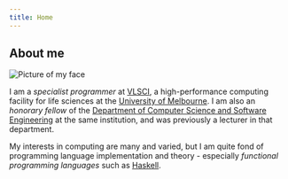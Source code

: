 ```yaml
---
title: Home
---
```


## About me

![]($root/images/bernie.bw.face.jpg "Picture of my face")

I am a *specialist programmer* at [VLSCI](http://www.vlsci.unimelb.edu.au/), a high-performance computing facility for life sciences at the [University of Melbourne](http://www.unimelb.edu.au/). I am also an *honorary fellow* of the [Department of Computer Science and Software Engineering](http://www.csse.unimelb.edu.au/) at the same institution, and was previously a lecturer in that department.

My interests in computing are many and varied, but I am quite fond of programming language implementation and theory - especially *functional programming languages* such as [Haskell](http://www.haskell.org).
